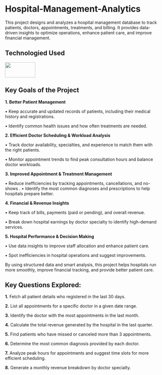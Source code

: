 # Hospital-Management-Analytics
This project designs and analyzes a hospital management database to track patients, doctors, appointments, treatments, and billing. It provides data-driven insights to optimize operations, enhance patient care, and improve financial management.

## Technologied Used
<img src="https://www.mysql.com/common/logos/logo-mysql-170x115.png" width="100" height="50" />

## Key Goals of the Project
**1. Better Patient Management**

•	Keep accurate and updated records of patients, including their medical history and registrations.

•	Identify common health issues and how often treatments are needed.

 **2. Efficient Doctor Scheduling & Workload Analysis**
 
•	Track doctor availability, specialties, and experience to match them with the right patients.

•	Monitor appointment trends to find peak consultation hours and balance doctor workloads.

**3. Improved Appointment & Treatment Management**

•	Reduce inefficiencies by tracking appointments, cancellations, and no-shows
.
•	Identify the most common diagnoses and prescriptions to help hospitals prepare better.

**4. Financial & Revenue Insights**

•	Keep track of bills, payments (paid or pending), and overall revenue.

•	Break down hospital earnings by doctor specialty to identify high-demand services.

**5. Hospital Performance & Decision Making**

•	Use data insights to improve staff allocation and enhance patient care.

•	Spot inefficiencies in hospital operations and suggest improvements.

By using structured data and smart analysis, this project helps hospitals run more smoothly, improve financial tracking, and provide better patient care.

## Key Questions Explored:

**1.** Fetch all patient details who registered in the last 30 days. 

**2.** List all appointments for a specific doctor in a given date range.

**3.** Identify the doctor with the most appointments in the last month. 

**4.** Calculate the total revenue generated by the hospital in the last quarter. 

**5.** Find patients who have missed or canceled more than 3 appointments.

**6.** Determine the most common diagnosis provided by each doctor. 

**7.** Analyze peak hours for appointments and suggest time slots for more efficient scheduling. 

**8.** Generate a monthly revenue breakdown by doctor specialty.
